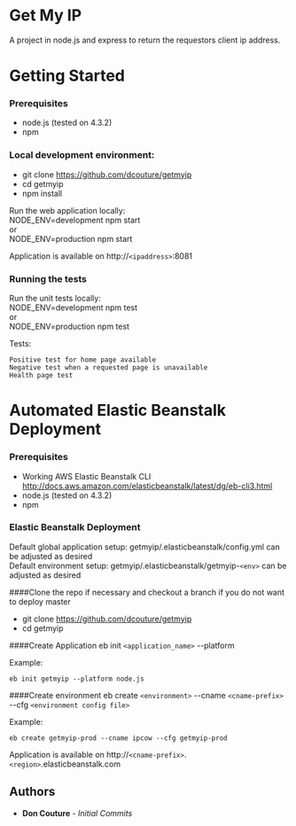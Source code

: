 # Get My IP

A project in node.js and express to return the requestors client ip address.

# Getting Started

### Prerequisites

* node.js (tested on 4.3.2)
* npm

### Local development environment:

* git clone https://github.com/dcouture/getmyip
* cd getmyip
* npm install

Run the web application locally:  
NODE_ENV=development npm start  
or  
NODE_ENV=production npm start

Application is available on http://`<ipaddress>`:8081

### Running the tests

Run the unit tests locally:  
NODE_ENV=development npm test  
or  
NODE_ENV=production npm test

Tests:
```
Positive test for home page available
Negative test when a requested page is unavailable
Health page test
```

# Automated Elastic Beanstalk Deployment

### Prerequisites

* Working AWS Elastic Beanstalk CLI http://docs.aws.amazon.com/elasticbeanstalk/latest/dg/eb-cli3.html
* node.js (tested on 4.3.2)
* npm

### Elastic Beanstalk Deployment

Default global application setup: getmyip/.elasticbeanstalk/config.yml can be adjusted as desired   
Default environment setup: getmyip/.elasticbeanstalk/getmyip-`<env>` can be adjusted as desired

####Clone the repo if necessary and checkout a branch if you do not want to deploy master
* git clone https://github.com/dcouture/getmyip
* cd getmyip

####Create Application
eb init `<application_name>` --platform <platform>  

Example:
```
eb init getmyip --platform node.js
```

####Create environment
eb create `<environment>` --cname `<cname-prefix>` --cfg `<environment config file>`  

Example:

```
eb create getmyip-prod --cname ipcow --cfg getmyip-prod
```
Application is available on http://`<cname-prefix>`.`<region>`.elasticbeanstalk.com 

## Authors

* **Don Couture** - *Initial Commits*
